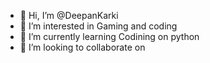 - 👋 Hi, I’m @DeepanKarki
- 👀 I’m interested in Gaming and coding
- 🌱 I’m currently learning Codining on python
- 💞️ I’m looking to collaborate on

<!---
DeepanKarki/DeepanKarki is a ✨ special ✨ repository because its `README.md` (this file) appears on your GitHub profile.
You can click the Preview link to take a look at your changes.
--->

